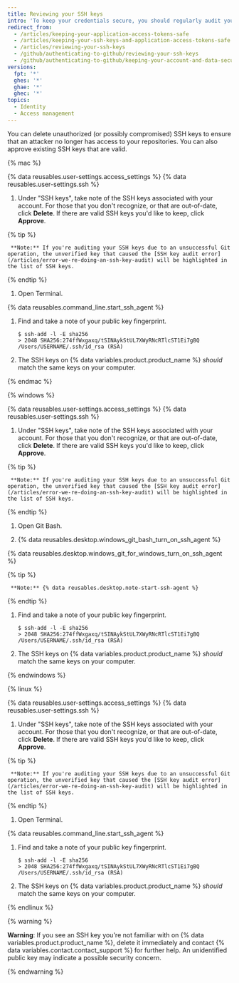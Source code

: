 ```yaml
---
title: Reviewing your SSH keys
intro: 'To keep your credentials secure, you should regularly audit your SSH keys, deploy keys, and review authorized applications that access your account on {% ifversion ghae %}{% data variables.product.product_name %}{% else %}{% data variables.location.product_location %}{% endif %}.'
redirect_from:
  - /articles/keeping-your-application-access-tokens-safe
  - /articles/keeping-your-ssh-keys-and-application-access-tokens-safe
  - /articles/reviewing-your-ssh-keys
  - /github/authenticating-to-github/reviewing-your-ssh-keys
  - /github/authenticating-to-github/keeping-your-account-and-data-secure/reviewing-your-ssh-keys
versions:
  fpt: '*'
  ghes: '*'
  ghae: '*'
  ghec: '*'
topics:
  - Identity
  - Access management
---
```

You can delete unauthorized (or possibly compromised) SSH keys to ensure that an attacker no longer has access to your repositories. You can also approve existing SSH keys that are valid.

{% mac %}

{% data reusables.user-settings.access_settings %}
{% data reusables.user-settings.ssh %}
1. Under "SSH keys", take note of the SSH keys associated with your account. For those that you don't recognize, or that are out-of-date, click **Delete**. If there are valid SSH keys you'd like to keep, click **Approve**.

  {% tip %}

     **Note:** If you're auditing your SSH keys due to an unsuccessful Git operation, the unverified key that caused the [SSH key audit error](/articles/error-we-re-doing-an-ssh-key-audit) will be highlighted in the list of SSH keys.

  {% endtip %}

1. Open Terminal.

{% data reusables.command_line.start_ssh_agent %}

1. Find and take a note of your public key fingerprint.

   ```shell
   $ ssh-add -l -E sha256
   > 2048 SHA256:274ffWxgaxq/tSINAykStUL7XWyRNcRTlcST1Ei7gBQ /Users/USERNAME/.ssh/id_rsa (RSA)
   ```

1. The SSH keys on {% data variables.product.product_name %} _should_ match the same keys on your computer.

{% endmac %}

{% windows %}

{% data reusables.user-settings.access_settings %}
{% data reusables.user-settings.ssh %}
1. Under "SSH keys", take note of the SSH keys associated with your account. For those that you don't recognize, or that are out-of-date, click **Delete**. If there are valid SSH keys you'd like to keep, click **Approve**.

  {% tip %}

     **Note:** If you're auditing your SSH keys due to an unsuccessful Git operation, the unverified key that caused the [SSH key audit error](/articles/error-we-re-doing-an-ssh-key-audit) will be highlighted in the list of SSH keys.

  {% endtip %}

1. Open Git Bash.

1. {% data reusables.desktop.windows_git_bash_turn_on_ssh_agent %}

  {% data reusables.desktop.windows_git_for_windows_turn_on_ssh_agent %}

  {% tip %}

     **Note:** {% data reusables.desktop.note-start-ssh-agent %}

  {% endtip %}

1. Find and take a note of your public key fingerprint.

   ```shell
   $ ssh-add -l -E sha256
   > 2048 SHA256:274ffWxgaxq/tSINAykStUL7XWyRNcRTlcST1Ei7gBQ /Users/USERNAME/.ssh/id_rsa (RSA)
   ```

1. The SSH keys on {% data variables.product.product_name %} _should_ match the same keys on your computer.

{% endwindows %}

{% linux %}

{% data reusables.user-settings.access_settings %}
{% data reusables.user-settings.ssh %}
1. Under "SSH keys", take note of the SSH keys associated with your account. For those that you don't recognize, or that are out-of-date, click **Delete**. If there are valid SSH keys you'd like to keep, click **Approve**.

  {% tip %}

     **Note:** If you're auditing your SSH keys due to an unsuccessful Git operation, the unverified key that caused the [SSH key audit error](/articles/error-we-re-doing-an-ssh-key-audit) will be highlighted in the list of SSH keys.

  {% endtip %}

1. Open Terminal.

{% data reusables.command_line.start_ssh_agent %}

1. Find and take a note of your public key fingerprint.

   ```shell
   $ ssh-add -l -E sha256
   > 2048 SHA256:274ffWxgaxq/tSINAykStUL7XWyRNcRTlcST1Ei7gBQ /Users/USERNAME/.ssh/id_rsa (RSA)
   ```

1. The SSH keys on {% data variables.product.product_name %} _should_ match the same keys on your computer.

{% endlinux %}

{% warning %}

**Warning**: If you see an SSH key you're not familiar with on {% data variables.product.product_name %}, delete it immediately and contact {% data variables.contact.contact_support %} for further help. An unidentified public key may indicate a possible security concern.

{% endwarning %}
